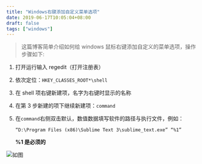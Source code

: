 ```yaml
---
title: "Windows右键添加自定义菜单选项"
date: 2019-06-17T10:05:04+08:00
draft: false
tags: ["windows"]
---
```


> 这篇博客简单介绍如何给 windows 鼠标右键添加自定义的菜单选项，操作步骤如下:

1. 打开运行输入 regedit（打开注册表）

2. 依次定位：`HKEY_CLASSES_ROOT*\shell`

3. 在 shell 项右键新建项，名字为右键时显示的名称

4. 在第 3 步新建的项下继续新建项：`command`

5. 在`command`右侧双击默认，数值数据填写软件的路径与执行文件，例如：

    `“D:\Program Files (x86)\Sublime Text 3\sublime_text.exe” “%1”`

    **%1 是必须的**

![如图](/images/2019-06-11-006tNbRwly1fw818hc3v5j30qn09n75v.jpg)
